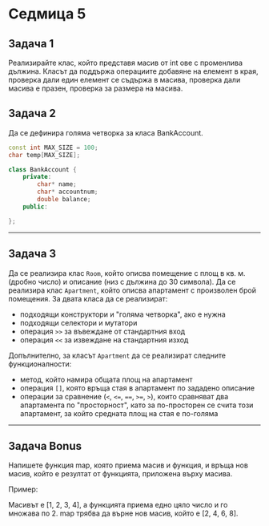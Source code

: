 # Седмица 5

## Задача 1
Реализирайте клас, който представя масив от int ове с променлива дължина. Класът да поддържа операциите добавяне на елемент в края, проверка дали един елемент се съдържа в масива, проверка дали масива е празен, проверка за размера на масива.


## Задача 2
Да се дефинира голяма четворка за класа BankAccount.

``` C++
const int MAX_SIZE = 100;
char temp[MAX_SIZE];

class BankAccount {
    private:
        char* name;
        char* accountnum;
        double balance;
    public:

};
```
----------

## Задача 3

Да се реализира клас `Room`, който описва помещение с площ в кв. м.
(дробно число) и описание (низ с дължина до 30 символа).
Да се реализира клас `Apartment`, който описва апартамент с произволен брой
помещения. За двата класа да се реализират:
* подходящи конструктори и "голяма четворка", ако е нужна
* подходящи селектори и мутатори
* операция `>>` за въвеждане от стандартния вход
* операция `<<` за извеждане на стандартния изход

Допълнително, за класът `Apartment` да се реализират следните функционалности:
* метод, който намира общата площ на апартамент
* операция `[]`, която връща стая в апартамент по зададено описание
* операции за сравнение (`<`, `<=`, `==`, `>=`, `>`),
които сравняват два апартамента по "просторност", като за по-просторен
се счита този апартамент, за който средната площ на стая е по-голяма

----------

## Задача Bonus
Напишете функция map, която приема масив и функция, и връща нов масив, който е резултат от функцията, приложена върху масива.

Пример:

Масивът е [1, 2, 3, 4], a функцията приема едно цяло число и го множава по 2. map трябва да върне нов масив, който е [2, 4, 6, 8].

